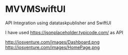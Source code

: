 # MVVMSwiftUI
API Integration using datataskpublisher and SwiftUI

I have used https://jsonplaceholder.typicode.com/ as API


http://iosventure.com/images/Dashboard.png
http://iosventure.com/images/HomePage.png

